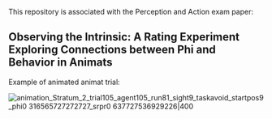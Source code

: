 This repository is associated with the Perception and Action exam paper:

## Observing the Intrinsic: A Rating Experiment Exploring Connections between Phi and Behavior in Animats

Example of animated animat trial: 

![animation_Stratum_2_trial105_agent105_run81_sight9_taskavoid_startpos9_phi0 316565727272727_srpr0 637727536929226|400](https://github.com/christianstenbro/perception_action_exam/assets/83128748/2de7f9d8-727b-4cc2-9ce6-e7108fa532bf)

